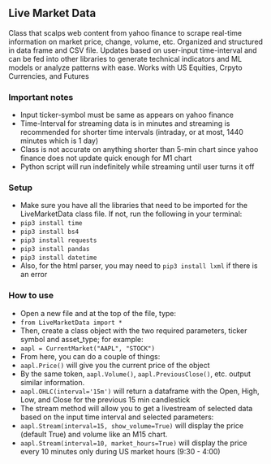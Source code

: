 ## Live Market Data
Class that scalps web content from yahoo finance to scrape real-time information on market price, change, volume, etc. Organized and structured in data frame and CSV file. Updates based on user-input time-interval and can be fed into other libraries to generate technical indicators and ML models or analyze patterns with ease. Works with US Equities, Crpyto Currencies, and Futures
### Important notes
- Input ticker-symbol must be same as appears on yahoo finance
- Time-Interval for streaming data is in minutes and streaming is recommended for shorter time intervals (intraday, or at most, 1440 minutes which is 1 day)
- Class is not accurate on anything shorter than 5-min chart since yahoo finance does not update quick enough for M1 chart
- Python script will run indefinitely while streaming until user turns it off
### Setup
- Make sure you have all the libraries that need to be imported for the LiveMarketData class file. If not, run the following in your terminal:
- `pip3 install time`
- `pip3 install bs4`
- `pip3 install requests`
- `pip3 install pandas`
- `pip3 install datetime`
- Also, for the html parser, you may need to `pip3 install lxml` if there is an error

### How to use
- Open a new file and at the top of the file, type:
- `from LiveMarketData import *` 
- Then, create a class object with the two required parameters, ticker symbol and asset_type; for example: 
- `aapl = CurrentMarket("AAPL", "STOCK")` 
- From here, you can do a couple of things: 
- `aapl.Price()` will give you the current price of the object 
- By the same token, `aapl.Volume()`, `aapl.PreviousClose()`, etc. output similar information.
- `aapl.OHLC(interval='15m')` will return a dataframe with the Open, High, Low, and Close for the previous 15 min candlestick
- The stream method will allow you to get a livestream of selected data based on the input time interval and selected parameters: 
- `aapl.Stream(interval=15, show_volume=True)` will display the price (default True) and volume like an M15 chart. 
- `aapl.Stream(interval=10, market_hours=True)` will display the price every 10 minutes only during US market hours (9:30 - 4:00)
